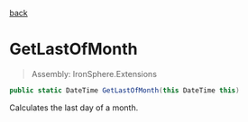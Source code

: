 ﻿

[back](/IronSphere.Extensions/types/DateTimeExtension)

# GetLastOfMonth

> Assembly: IronSphere.Extensions

```csharp
public static DateTime GetLastOfMonth(this DateTime this)
```

Calculates the last day of a month.

 